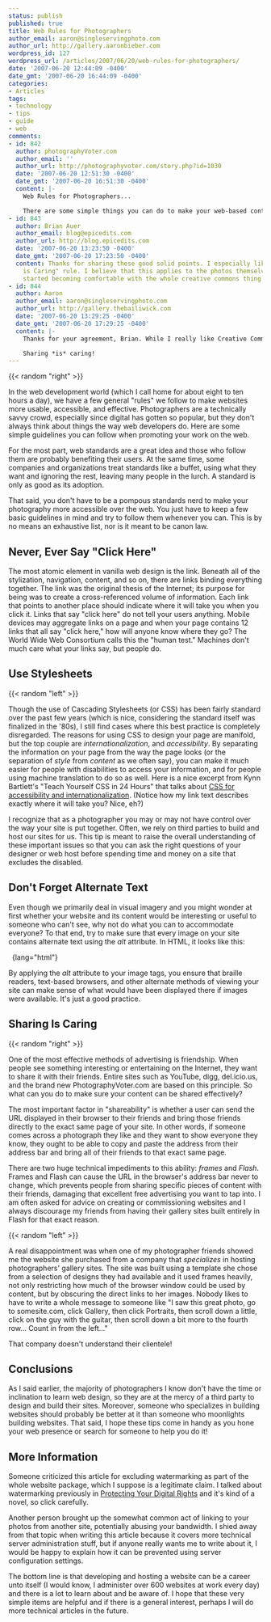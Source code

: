 ```yaml
---
status: publish
published: true
title: Web Rules for Photographers
author_email: aaron@singleservingphoto.com
author_url: http://gallery.aaronbieber.com
wordpress_id: 127
wordpress_url: /articles/2007/06/20/web-rules-for-photographers/
date: '2007-06-20 12:44:09 -0400'
date_gmt: '2007-06-20 16:44:09 -0400'
categories:
- Articles
tags:
- technology
- tips
- guide
- web
comments:
- id: 842
  author: photographyVoter.com
  author_email: ''
  author_url: http://photographyvoter.com/story.php?id=1030
  date: '2007-06-20 12:51:30 -0400'
  date_gmt: '2007-06-20 16:51:30 -0400'
  content: |-
    Web Rules for Photographers...

    There are some simple things you can do to make your web-based content more accessible and drive traffic to your site....
- id: 843
  author: Brian Auer
  author_email: blog@epicedits.com
  author_url: http://blog.epicedits.com
  date: '2007-06-20 13:23:50 -0400'
  date_gmt: '2007-06-20 17:23:50 -0400'
  content: Thanks for sharing these good solid points. I especially like the "Sharing
    is Caring" rule. I believe that this applies to the photos themselves too -- I've
    started becoming comfortable with the whole creative commons thing lately.
- id: 844
  author: Aaron
  author_email: aaron@singleservingphoto.com
  author_url: http://gallery.thebailiwick.com
  date: '2007-06-20 13:29:25 -0400'
  date_gmt: '2007-06-20 17:29:25 -0400'
  content: |-
    Thanks for your agreement, Brian. While I really like Creative Commons and support their work in many ways, I would hesitate to release a great deal of my work under their licenses for purely selfish reasons. That said, I have released one or two of my more documentary photos for use on Wikipedia (which requires all of their media to be CC licensed or public domain), which helps to promote my work and benefits the online community at the same time.

    Sharing *is* caring!
---
```

{{< random "right" >}}

In the web development world (which I call home for about eight to ten
hours a day), we have a few general "rules" we follow to make websites
more usable, accessible, and effective. Photographers are a technically
savvy crowd, especially since digital has gotten so popular, but they
don't always think about things the way web developers do. Here are some
simple guidelines you can follow when promoting your work on the
web.<!--more-->

For the most part, web standards are a great idea and those who follow
them are probably benefiting their users. At the same time, some
companies and organizations treat standards like a buffet, using what
they want and ignoring the rest, leaving many people in the lurch. A
standard is only as good as its adoption.

That said, you don't have to be a pompous standards nerd to make your
photography more accessible over the web. You just have to keep a few
basic guidelines in mind and try to follow them whenever you can. This
is by no means an exhaustive list, nor is it meant to be canon law.

## Never, Ever Say "Click Here"

The most atomic element in vanilla web design is the link. Beneath all
of the stylization, navigation, content, and so on, there are links
binding everything together. The link was the original thesis of the
Internet; its purpose for being was to create a cross-referenced volume
of information. Each link that points to another place should indicate
where it will take you when you click it. Links that say "click here" do
not tell your users anything. Mobile devices may aggregate links on a
page and when your page contains 12 links that all say "click here," how
will anyone know where they go? The World Wide Web Consortium calls this
the "human test." Machines don't much care what your links say, but
people do.

## Use Stylesheets

{{< random "left" >}}

Though the use of Cascading Stylesheets (or CSS) has been fairly
standard over the past few years (which is nice, considering the
standard itself was finalized in the '80s), I still find cases where
this best practice is completely disregarded. The reasons for using CSS
to design your page are manifold, but the top couple are
_internationalization_, and _accessibility_. By separating the
information on your page from the way the page looks (or the separation
of _style_ from _content_ as we often say), you can make it much
easier for people with disabilities to access your information, and for
people using machine translation to do so as well. Here is a nice
excerpt from Kynn Bartlett's "Teach Yourself CSS in 24 Hours" that talks
about [CSS for accessibility and
internationalization](http://www.icdri.org/Kynn/chapter21.html). (Notice
how my link text describes exactly where it will take you? Nice, eh?)

I recognize that as a photographer you may or may not have control over
the way your site is put together. Often, we rely on third parties to
build and host our sites for us. This tip is meant to raise the overall
understanding of these important issues so that you can ask the right
questions of your designer or web host before spending time and money on
a site that excludes the disabled.

## Don't Forget Alternate Text

Even though we primarily deal in visual imagery and you might wonder at
first whether your website and its content would be interesting or
useful to someone who can't see, why not do what you can to accommodate
everyone? To that end, try to make sure that every image on your site
contains alternate text using the _alt_ attribute. In HTML, it looks
like this:

` `{lang="html"}

By applying the _alt_ attribute to your image tags, you ensure that
braille readers, text-based browsers, and other alternate methods of
viewing your site can make sense of what would have been displayed there
if images were available. It's just a good practice.

## Sharing Is Caring

{{< random "right" >}}

One of the most effective methods of advertising is friendship. When
people see something interesting or entertaining on the Internet, they
want to share it with their friends. Entire sites such as YouTube, digg,
del.icio.us, and the brand new PhotographyVoter.com are based on this
principle. So what can you do to make sure your content can be shared
effectively?

The most important factor in "shareability" is whether a user can send
the URL displayed in their browser to their friends and bring those
friends directly to the exact same page of your site. In other words, if
someone comes across a photograph they like and they want to show
everyone they know, they ought to be able to copy and paste the address
from their address bar and bring all of their friends to that exact same
page.

There are two huge technical impediments to this ability: _frames_ and
_Flash_. Frames and Flash can cause the URL in the browser's address
bar never to change, which prevents people from sharing specific pieces
of content with their friends, damaging that excellent free advertising
you want to tap into. I am often asked for advice on creating or
commissioning websites and I always discourage my friends from having
their gallery sites built entirely in Flash for that exact reason.

{{< random "left" >}}

A real disappointment was when one of my photographer friends showed me
the website she purchased from a company that _specializes_ in hosting
photographers' gallery sites. The site was built using a template she
chose from a selection of designs they had available and it used frames
heavily, not only restricting how much of the browser window could be
used by content, but by obscuring the direct links to her images. Nobody
likes to have to write a whole message to someone like "I saw this great
photo, go to somesite.com, click Gallery, then click Portraits, then
scroll down a little, click on the guy with the guitar, then scroll down
a bit more to the fourth row... Count in from the left..."

That company doesn't understand their clientele!

## Conclusions

As I said earlier, the majority of photographers I know don't have the
time or inclination to learn web design, so they are at the mercy of a
third party to design and build their sites. Moreover, someone who
specializes in building websites should probably be better at it than
someone who moonlights building websites. That said, I hope these tips
come in handy as you hone your web presence or search for someone to
help you do it!

## More Information

Someone criticized this article for excluding watermarking as part of
the whole website package, which I suppose is a legitimate claim. I
talked about watermarking previously in [Protecting Your Digital
Rights](/articles/2007/04/11/protecting-your-digital-rights/,)
and it's kind of a novel, so click carefully.

Another person brought up the somewhat common act of linking to your
photos from another site, potentially abusing your bandwidth. I shied
away from that topic when writing this article because it covers more
technical server administration stuff, but if anyone really wants me to
write about it, I would be happy to explain how it can be prevented
using server configuration settings.

The bottom line is that developing and hosting a website can be a career
unto itself (I would know, I administer over 600 websites at work every
day) and there is a lot to learn about and be aware of. I hope that
these very simple items are helpful and if there is a general interest,
perhaps I will do more technical articles in the future.
